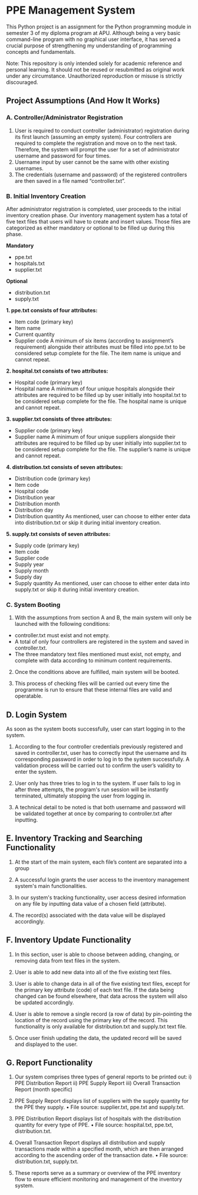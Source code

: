 # PPE Management System
This Python project is an assignment for the Python programming module in semester 3 of my diploma program at APU. Although being a very basic command-line program with no graphical user interface, it has served a crucial purpose of strengthening my understanding of programming concepts and fundamentals. 

Note: This repository is only intended solely for academic reference and personal learning. It should not be reused or resubmitted as original work under any circumstance. Unauthorized reproduction or misuse is strictly discouraged.


## Project Assumptions (And How It Works)

### A. Controller/Administrator Registration 
1. User is required to conduct controller (administrator) registration during its first launch (assuming an empty system). Four controllers are required to complete the registration and move on to the next task. Therefore, the system will prompt the user for a set of administrator username and password for four times.
2. Username input by user cannot be the same with other existing usernames.
3. The credentials (username and password) of the registered controllers are then saved in a file named “controller.txt”.


### B. Initial Inventory Creation
After administrator registration is completed, user proceeds to the initial inventory creation phase. Our inventory management system has a total of five text files that users will have to create and insert values. Those files are categorized as either mandatory or optional to be filled up during this phase.

**Mandatory**
  - ppe.txt
  - hospitals.txt
  - supplier.txt

**Optional**
  - distribution.txt
  - supply.txt

**1. ppe.txt consists of four attributes:**
  - Item code (primary key)
  - Item name
  - Current quantity
  - Supplier code
A minimum of six items (according to assignment’s requirement) alongside their attributes must be filled into ppe.txt to be considered setup complete for the file. The item name is unique and cannot repeat.

**2. hospital.txt consists of two attributes:**
  - Hospital code (primary key)
  - Hospital name
A minimum of four unique hospitals alongside their attributes are required to be filled up by user initially into hospital.txt to be considered setup complete for the file. The hospital name is unique and cannot repeat.

**3. supplier.txt consists of three attributes:**
  - Supplier code (primary key)
  - Supplier name
A minimum of four unique suppliers alongside their attributes are required to be filled up by user initially into supplier.txt to be considered setup complete for the file. The supplier’s name is unique and cannot repeat.

**4. distribution.txt consists of seven attributes:**
  - Distribution code (primary key)
  - Item code
  - Hospital code
  - Distribution year
  - Distribution month
  - Distribution day
  - Distribution quantity
As mentioned, user can choose to either enter data into distribution.txt or skip it during initial inventory creation.

**5. supply.txt consists of seven attributes:**
 - Supply code (primary key)
 - Item code
 - Supplier code
 - Supply year
 - Supply month
 - Supply day
 - Supply quantity
As mentioned, user can choose to either enter data into supply.txt or skip it during initial inventory creation.


### C. System Booting
1. With the assumptions from section A and B, the main system will only be launched with the following conditions:
  - controller.txt must exist and not empty.
  - A total of only four controllers are registered in the system and saved in controller.txt.
  - The three mandatory text files mentioned must exist, not empty, and complete with data according to minimum content requirements.

2. Once the conditions above are fulfilled, main system will be booted.

3. This process of checking files will be carried out every time the programme is run to ensure that these internal files are valid and operatable.


## D. Login System
As soon as the system boots successfully, user can start logging in to the system.

1. According to the four controller credentials previously registered and saved in controller.txt, user has to correctly input the username and its corresponding password in order to log in to the system successfully. A validation process will be carried out to confirm the user’s validity to enter the system.

2. User only has three tries to log in to the system. If user fails to log in after three attempts, the program's run session will be instantly terminated, ultimately stopping the user from logging in.

3. A technical detail to be noted is that both username and password will be validated together at once by comparing to controller.txt after inputting.


## E. Inventory Tracking and Searching Functionality
1. At the start of the main system, each file’s content are separated into a group

2. A successful login grants the user access to the inventory management system's main functionalities.

3. In our system's tracking functionality, user access desired information on any file by inputting data value of a chosen field (attribute).

4. The record(s) associated with the data value will be displayed accordingly.


## F. Inventory Update Functionality
1. In this section, user is able to choose between adding, changing, or removing data from text files in the system.

2. User is able to add new data into all of the five existing text files.

3. User is able to change data in all of the five existing text files, except for the primary key attribute (code) of each text file. If the data being changed can be found elsewhere, that data across the system will also be updated accordingly.

4. User is able to remove a single record (a row of data) by pin-pointing the location of the record using the primary key of the record. This functionality is only available for distribution.txt and supply.txt text file.

5. Once user finish updating the data, the updated record will be saved and displayed to the user.


## G. Report Functionality
1. Our system comprises three types of general reports to be printed out:
    i) PPE Distribution Report
    ii) PPE Supply Report
    iii) Overall Transaction Report (month specific)

2. PPE Supply Report displays list of suppliers with the supply quantity for the PPE they supply.
    • File source: supplier.txt, ppe.txt and supply.txt.

3. PPE Distribution Report displays list of hospitals with the distribution quantity for every type of PPE.
    • File source: hospital.txt, ppe.txt, distribution.txt.

4. Overall Transaction Report displays all distribution and supply transactions made within a specified month, which are then arranged according to the ascending order of the transaction date.
    • File source: distribution.txt, supply.txt.

5. These reports serve as a summary or overview of the PPE inventory flow to ensure efficient monitoring and management of the inventory system.
